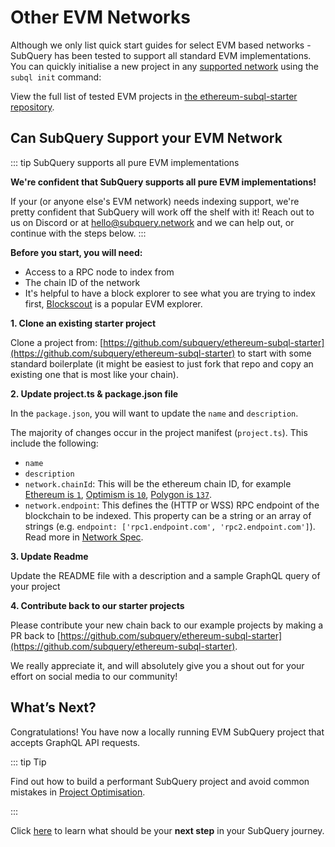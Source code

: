 # Other EVM Networks

Although we only list quick start guides for select EVM based networks - SubQuery has been tested to support all standard EVM implementations. You can quickly initialise a new project in any [supported network](https://subquery.network/networks) using the `subql init` command:

View the full list of tested EVM projects in [the ethereum-subql-starter repository](https://github.com/subquery/ethereum-subql-starter).

## Can SubQuery Support your EVM Network

::: tip SubQuery supports all pure EVM implementations

**We're confident that SubQuery supports all pure EVM implementations!**

If your (or anyone else's EVM network) needs indexing support, we're pretty confident that SubQuery will work off the shelf with it! Reach out to us on Discord or at [hello@subquery.network](hello@subquery.network) and we can help out, or continue with the steps below.
:::

**Before you start, you will need:**

- Access to a RPC node to index from
- The chain ID of the network
- It's helpful to have a block explorer to see what you are trying to index first, [Blockscout](https://www.blockscout.com/) is a popular EVM explorer.

**1. Clone an existing starter project**

Clone a project from: [https://github.com/subquery/ethereum-subql-starter](https://github.com/subquery/ethereum-subql-starter) to start with some standard boilerplate (it might be easiest to just fork that repo and copy an existing one that is most like your chain).

**2. Update project.ts & package.json file**

In the `package.json`, you will want to update the `name` and `description`.

The majority of changes occur in the project manifest (`project.ts`). This include the following:

- `name`
- `description`
- `network.chainId`: This will be the ethereum chain ID, for example [Ethereum is `1`](https://chainlist.org/chain/1), [Optimism is `10`](https://chainlist.org/chain/10), [Polygon is `137`](https://chainlist.org/chain/137).
- `network.endpoint`: This defines the (HTTP or WSS) RPC endpoint of the blockchain to be indexed. This property can be a string or an array of strings (e.g. `endpoint: ['rpc1.endpoint.com', 'rpc2.endpoint.com']`). Read more in [Network Spec](../../build/manifest/ethereum.md#network-spec).

**3. Update Readme**

Update the README file with a description and a sample GraphQL query of your project

**4. Contribute back to our starter projects**

Please contribute your new chain back to our example projects by making a PR back to [https://github.com/subquery/ethereum-subql-starter](https://github.com/subquery/ethereum-subql-starter).

We really appreciate it, and will absolutely give you a shout out for your effort on social media to our community!

## What’s Next?

Congratulations! You have now a locally running EVM SubQuery project that accepts GraphQL API requests.

::: tip Tip

Find out how to build a performant SubQuery project and avoid common mistakes in [Project Optimisation](../../build/optimisation.md).

:::

Click [here](../../quickstart/whats-next.md) to learn what should be your **next step** in your SubQuery journey.
